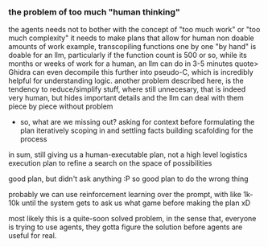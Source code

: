 ### the problem of too much "human thinking"

the agents needs not to bother with the concept of "too much work" or "too much complexity"
it needs to make plans that allow for human non doable amounts of work
example, transcopiling functions one by one "by hand" is doable for an llm, particularly if the function count is 500 or so, while its months or weeks of work for a human, an llm can do in 3-5 minutes
quote> Ghidra can even decompile this further into pseudo-C, which is incredibly helpful for understanding logic.
another problem described here, is the tendency to reduce/simplify stuff, where still unnecesary, that is indeed very human, but hides important details and the llm can deal with them piece by piece without problem

- so, what are we missing out?
asking for context before formulating the plan
iteratively scoping in and settling facts
building scafolding for the process

in sum, still giving us a human-executable plan, not a high level logistics execution plan to refine a search on the space of possibilities

good plan, but didn't ask anything :P
so good plan to do the wrong thing

probably we can use reinforcement learning over the prompt, with like 1k-10k until the system gets to ask us what game before making the plan xD

most likely this is a quite-soon solved problem, in the sense that, everyone is trying to use agents, they gotta figure the solution before agents are useful for real.


